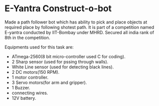 # E-Yantra Construct-o-bot

Made a path follower bot which has ability to pick and place objects at required place by following shotest path. It is part of a competition named E-yantra conducted by IIT-Bombay under MHRD. Secured all india rank of 8th in the competition.

Equipments used for this task are:

- ATmega-2560(8 bit micro-controller used C for coding).
- 2 Sharp sensor (used for pssing through walls).
- White Line sensor (used for detecting black lines).
- 2 DC motors(150 RPM).
- 1 motor controller.
- 3 Servo motors(for arm and gripper).
- 1 Buzzer.
- connecting wires.
- 12V battery.

